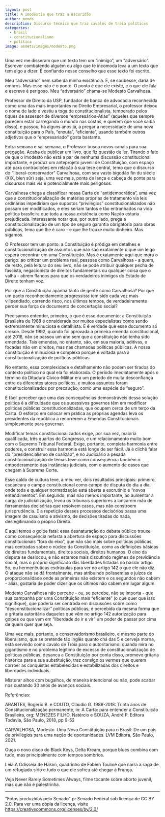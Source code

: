 ```yaml
---
layout: post
title: A imodéstia que traz a escuridão
author: mends
description: Discurso técnico que traz cavalos de tróia políticos
categories:
  - brasil
  - constitucionalismo
  - política
image: assets/images/modesto.png
---
```

Uma vez me disseram que um texto tem um “inimigo”, um “adversário”. Escrever combatendo alguém ou algo que te incomoda leva a um texto que tem algo a dizer. É confiando nesse conselho que esse texto foi escrito.

Meu “adversário” nem sabe da minha existência. E, se soubesse, daria de ombros. Mas esse não é o ponto. O ponto é que ele existe, e o que ele fala e escreve é perigoso. Meu “adversário” chama-se Modesto Carvalhosa.

Professor de Direito da USP, fundador de banca de advocacia reconhecida como uma das mais importantes no Direito Empresarial, o professor deixou o nome de lado e vestiu a toga de constitucionalista, temperado pelos tiques de assessor de diversos “empresários-Atlas” (aqueles que sempre parecem estar carregando o mundo nas costas, e querem que você saiba disso), e passou, há alguns anos já, a pregar a necessidade de uma nova constituição para o País, “enxuta”, “eficiente”, usando também outros adjetivos que o “empresariado” gosta bastante.

Entra semana e sai semana, o Professor busca novos canais para sua pregação. Acaba de publicar um livro, que fiz questão de ler. Tirando o fato de que o imodesto não está a par de nenhuma discussão constitucional importante, e produz um anteprojeto juvenil de Constituição, com espaço até para contradições em relação à sua tese central, temo que o discurso do “liberal-conservador” Carvalhosa, com seu vasto bigodão fin du siécle (XIX, bien sûr) seja, uma vez mais, ponta de lança e cabeça de ponte para discursos mais vis e potencialmente mais perigosos.

Carvalhosa chega a classificar nossa Carta de “antidemocrática”, uma vez que a constitucionalização de matérias próprias de tratamento via leis ordinárias impediriam que supostos “privilégios” constitucionalizados não possam ser modificados, e eles seriam tantos e tão entranhados na vida política brasileira que toda a nossa existência como Nação estaria prejudicada. Interessante notar que, por outro lado, prega a constitucionalização de um tipo de seguro garantia obrigatório para obras públicas, tema que lhe é caro - e que lhe trouxe muito dinheiro. Mas sigamos.

O Professor tem um ponto: a Constituição é pródiga em detalhes e constitucionalização de assuntos que não são exatamente o que um leigo espera encontrar em uma Constituição. Mas é exatamente aqui que mora o perigo: ao criticar um problema real, pessoas como Carvalhosa - a quem, de resto, pela leitura do seu livro, não se pode atribuir qualquer pecha de fascista, negacionista de direitos fundamentais ou qualquer coisa que o valha - abrem flancos para que os verdadeiros inimigos do Estado de Direito tenham voz.

Por que a Constituição apanha tanto de gente como Carvalhosa? Por que um pacto reconhecidamente progressista tem sido cada vez mais vilipendiado, correndo risco, nos últimos tempos, de verdadeiramente perder sua força de documento de concertação social?

Precisamos entender, primeiro, o que é esse documento: a Constituição Brasileira de 1988 é considerada por muitos especialistas como sendo extremamente minuciosa e detalhista. E é verdade que esse documento só cresce. Desde 1992, quando foi aprovada a primeira emenda constitucional, até 2018, não se passou um ano sem que a constituição não tenha sido emendada. Tais emendas, no entanto, são, em sua maioria, aditivas, e focadas não em direitos, mas nas chamadas políticas públicas. A nossa constituição é minuciosa e complexa porque é voltada para a constitucionalização de políticas públicas.

No entanto, essa complexidade e detalhamento não podem ser tirados do contexto político no qual ela foi elaborada. O período imediatamente após o término da Ditadura Cívico-Militar era um período de muita desconfiança entre os diferentes atores políticos, e muitos assuntos foram constitucionalizados por precaução, como uma espécie de “seguro”.

É fácil perceber que uma das consequências demonstráveis dessa solução política é a dificuldade que os sucessivos governos têm em modificar políticas públicas constitucionalizadas, que ocupam cerca de um terço da Carta. O esforço em colocar em prática as próprias agendas leva os presidentes da república a recorrerem a Emendas Constitucionais simplesmente para governar.

Modificar temas constitucionalizados exige, por sua vez, maioria qualificada, três quartos do Congresso, e um relacionamento muito bom com o Supremo Tribunal Federal. Exige, portanto, completa harmonia entre poderes, e construir essa harmonia está longe de ser fácil. Já é clichê falar do “presidencialismo de coalizão”, e no Judiciário a pesada constitucionalização de temas teve como consequência também o empoderamento das instâncias judiciais, com o aumento de casos que chegam à Suprema Corte.

Esse caldo de cultura teve, a meu ver, dois resultados principais: primeiro, escancara o campo constitucional como campo de disputa do dia a dia, onde toda e qualquer normatização está aberta a escrutínio e “novos entendimentos”. Em segundo, mas não menos importante, ao aumentar a carga de judicialização, levou os tribunais superiores a lançarem mão de ferramentas decisórias que resolvem casos, mas não constroem jurisprudência. E a repetição desses processos decisórios passa uma imagem de casuísmo e ativismo, de decisões tiradas do nada, deslegitimando o próprio Direito.

E aqui temos o golpe fatal: essa desnaturação do debate público trouxe como consequência nefasta a abertura de espaço para discussões constitucionais “fora do eixo”, que não são mais sobre políticas públicas, mas centradas sobre o núcleo da Constituição, como as definições básicas de direitos fundamentais, direitos sociais, direitos humanos. O eixo da disputa se deslocou, e não estamos mais discutindo regimes de previdência social, mas o próprio significado das liberdades listadas no basilar artigo 5o, ou hermenêuticas esdrúxulas para ver no artigo 142 o que ele não diz. O ataque não se dá frontalmente, mas atribuindo polissemias e juízos de proporcionalidade onde as primeiras não existem e os segundos não cabem - aliás, gostaria de poder dizer que os últimos não cabem em lugar algum.

Modesto Carvalhosa não percebe - ou, se percebe, não se importa - que sua campanha por uma Constituição mais “eficiente” (o que quer que isso signifique), que poderia ser centrada em discussões sobre como “desconstitucionalizar” políticas públicas, é percebida da mesma forma que a gritaria autoritária daqueles que vêm no artigo 142 autorização para golpes ou que vem em “liberdade de ir e vir” um poder de passar por cima de quem quer que seja.

Uma vez mais, portanto, o conservadorismo brasileiro, e mesmo parte do liberalismo, que se pretende tão inglês quanto chá das 5 e cerveja morna, está servindo como cavalo de Tróia para o autoritarismo: quando mira no gigantismo e no problema legítimo de excesso de constitucionalização de políticas públicas, desanca a Constituição por conta disso, promove gritaria histérica para a sua substituição, traz consigo os vermes que querem corroer as conquistas estabelecidas e estabilizadas dos direitos e liberdades individuais.

Misturar alhos com bugalhos, de maneira intencional ou não, pode acabar nos custando 30 anos de avanços sociais.

Referências:

ARANTES, Rogério B. e COUTO, Cláudio G. 1988-2018: Trinta anos de Constitucionalização permanente, in: A Carta: para entender a Constituição Brasileira, org: MENEZES FILHO, Natércio e SOUZA, André P. Editora Todavia, São Paulo, 2018, pp 9-52

CARVALHOSA, Modesto. Uma Nova Constituição para o Brasil: De um país de privilégios para uma nação de oportunidades. LVM Editora, São Paulo, 2021.

Ouça o novo disco do Black Keys, Delta Kream, porque blues combina com tudo, mas principalmente com tempos sombrios.

Leia A Odisséia de Hakim, quadrinho de Fabien Toulmé que narra a saga de um refugiado sírio e tudo o que ele sofreu até chegar à França.

Veja Never Rarely Sometimes Always, filme tocante sobre aborto juvenil, mas que não é palestrinha.

---

"Fotos produzidas pelo Senado" pr Senado Federal sob licença de CC BY 2.0. Para ver uma cópia da licença, visite https://creativecommons.org/licenses/by/2.0/
